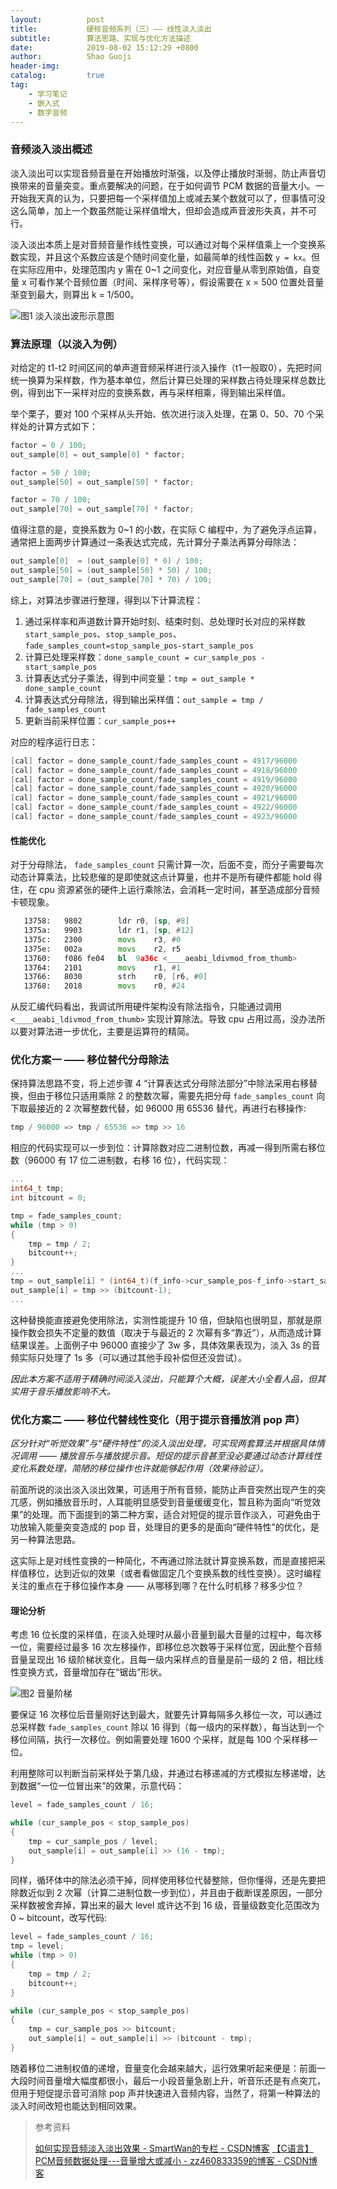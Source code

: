 ```yaml
---
layout:          post
title:           硬核音频系列（三）—— 线性淡入淡出
subtitle:        算法思路、实现与优化方法描述
date:            2019-08-02 15:12:29 +0800
author:          Shao Guoji
header-img:      
catalog:         true
tag:
    - 学习笔记
    - 嵌入式
    - 数字音频
---
```


### 音频淡入淡出概述

淡入淡出可以实现音频音量在开始播放时渐强，以及停止播放时渐弱，防止声音切换带来的音量突变。重点要解决的问题，在于如何调节 PCM 数据的音量大小。一开始我天真的认为，只要把每一个采样值加上或减去某个数就可以了，但事情可没这么简单，加上一个数虽然能让采样值增大，但却会造成声音波形失真，并不可行。

淡入淡出本质上是对音频音量作线性变换，可以通过对每个采样值乘上一个变换系数实现，并且这个系数应该是个随时间变化量，如最简单的线性函数 `y = kx`。但在实际应用中，处理范围内 y 需在 0~1 之间变化，对应音量从零到原始值，自变量 x 可看作某个音频位置（时间、采样序号等），假设需要在 x = 500 位置处音量渐变到最大，则算出 k = 1/500。

![图1 淡入淡出波形示意图](https://raw.githubusercontent.com/shaoguoji/blogpic/master/post-img/fading-waveform.png)

### 算法原理（以淡入为例）

对给定的 t1-t2 时间区间的单声道音频采样进行淡入操作（t1一般取0），先把时间统一换算为采样数，作为基本单位，然后计算已处理的采样数占待处理采样总数比例，得到出下一采样对应的变换系数，再与采样相乘，得到输出采样值。

举个栗子，要对 100 个采样从头开始、依次进行淡入处理，在第 0、50、70 个采样处的计算方式如下：

```c
factor = 0 / 100;
out_sample[0] = out_sample[0] * factor;

factor = 50 / 100;
out_sample[50] = out_sample[50] * factor;

factor = 70 / 100;
out_sample[70] = out_sample[70] * factor;
```

值得注意的是，变换系数为 0~1 的小数，在实际 C 编程中，为了避免浮点运算，通常把上面两步计算通过一条表达式完成，先计算分子乘法再算分母除法：

```c
out_sample[0]  = (out_sample[0] * 0) / 100;
out_sample[50] = (out_sample[50] * 50) / 100;
out_sample[70] = (out_sample[70] * 70) / 100;
```

综上，对算法步骤进行整理，得到以下计算流程：

1. 通过采样率和声道数计算开始时刻、结束时刻、总处理时长对应的采样数 `start_sample_pos`、`stop_sample_pos`、`fade_samples_count=stop_sample_pos-start_sample_pos`
2. 计算已处理采样数：`done_sample_count = cur_sample_pos - start_sample_pos`
3. 计算表达式分子乘法，得到中间变量：`tmp = out_sample * done_sample_count`
4. 计算表达式分母除法，得到输出采样值：`out_sample = tmp / fade_samples_count`
5. 更新当前采样位置：`cur_sample_pos++`

对应的程序运行日志：

```c
[cal] factor = done_sample_count/fade_samples_count = 4917/96000
[cal] factor = done_sample_count/fade_samples_count = 4918/96000
[cal] factor = done_sample_count/fade_samples_count = 4919/96000
[cal] factor = done_sample_count/fade_samples_count = 4920/96000
[cal] factor = done_sample_count/fade_samples_count = 4921/96000
[cal] factor = done_sample_count/fade_samples_count = 4922/96000
[cal] factor = done_sample_count/fade_samples_count = 4923/96000
```

#### 性能优化

对于分母除法， `fade_samples_count` 只需计算一次，后面不变，而分子需要每次动态计算乘法，比较悲催的是即使就这点计算量，也并不是所有硬件都能 hold 得住，在 cpu 资源紧张的硬件上运行乘除法，会消耗一定时间，甚至造成部分音频卡顿现象。

```asm
   13758:   9802        ldr r0, [sp, #8]
   1375a:   9903        ldr r1, [sp, #12]
   1375c:   2300        movs    r3, #0
   1375e:   002a        movs    r2, r5
   13760:   f086 fe04   bl  9a36c <____aeabi_ldivmod_from_thumb>
   13764:   2101        movs    r1, #1
   13766:   8030        strh    r0, [r6, #0]
   13768:   2018        movs    r0, #24
```

从反汇编代码看出，我调试所用硬件架构没有除法指令，只能通过调用 `<____aeabi_ldivmod_from_thumb>` 实现计算除法。导致 cpu 占用过高，没办法所以要对算法进一步优化，主要是运算符的精简。

### 优化方案一 —— 移位替代分母除法

保持算法思路不变，将上述步骤 4 “计算表达式分母除法部分”中除法采用右移替换，但由于移位只适用乘除 2 的整数次幂，需要先把分母 `fade_samples_count` 向下取最接近的 2 次幂整数代替，如 96000 用 65536 替代，再进行右移操作:

```c
tmp / 96000 => tmp / 65536 => tmp >> 16
```

相应的代码实现可以一步到位：计算除数对应二进制位数，再减一得到所需右移位数（96000 有 17 位二进制数，右移 16 位），代码实现：

```c
...
int64_t tmp;
int bitcount = 0;

tmp = fade_samples_count;
while (tmp > 0)
{
    tmp = tmp / 2;
    bitcount++;
}
...
tmp = out_sample[i] * (int64_t)(f_info->cur_sample_pos-f_info->start_sample_pos);
out_sample[i] = tmp >> (bitcount-1); 
...
```

这种替换能直接避免使用除法，实测性能提升 10 倍，但缺陷也很明显，那就是原操作数会损失不定量的数值（取决于与最近的 2 次幂有多“靠近”），从而造成计算结果误差。上面例子中 96000 直接少了 3w 多，具体效果表现为，淡入 3s 的音频实际只处理了 1s 多（可以通过其他手段补偿但还没尝试）。

*因此本方案不适用于精确时间淡入淡出，只能算个大概，误差大小全看人品，但其实用于音乐播放影响不大。*

### 优化方案二 —— 移位代替线性变化（用于提示音播放消 pop 声）

*区分针对“听觉效果”与“硬件特性”的淡入淡出处理，可实现两套算法并根据具体情况调用 —— 播放音乐与播放提示音。短促的提示音甚至没必要通过动态计算线性变化系数处理，简陋的移位操作也许就能够起作用（效果待验证）。*

前面所说的淡出淡入淡出效果，可适用于所有音频，能防止声音突然出现产生的突兀感，例如播放音乐时，人耳能明显感受到音量缓缓变化，暂且称为面向“听觉效果”的处理。而下面提到的第二种方案，适合对短促的提示音作淡入，可避免由于功放输入能量突变造成的 pop 音，处理目的更多的是面向“硬件特性”的优化，是另一种算法思路。

这实际上是对线性变换的一种简化，不再通过除法就计算变换系数，而是直接把采样值移位，达到近似的效果（或者看做固定几个变换系数的线性变换）。这时编程关注的重点在于移位操作本身 —— 从哪移到哪？在什么时机移？移多少位？

#### 理论分析

考虑 16 位长度的采样值，在淡入处理时从最小音量到最大音量的过程中，每次移一位，需要经过最多 16 次左移操作，即移位总次数等于采样位宽，因此整个音频音量呈现出 16 级阶梯状变化，且每一级内采样点的音量是前一级的 2 倍，相比线性变换方式，音量增加存在“锯齿”形状。

![图2 音量阶梯](https://raw.githubusercontent.com/shaoguoji/blogpic/master/post-img/volume-level.png)

要保证 16 次移位后音量刚好达到最大，就要先计算每隔多久移位一次，可以通过总采样数 `fade_samples_count` 除以 16 得到（每一级内的采样数），每当达到一个移位间隔，执行一次移位。例如需要处理 1600 个采样，就是每 100 个采样移一位。

利用整除可以判断当前采样处于第几级，并通过右移递减的方式模拟左移递增，达到数据“一位一位冒出来”的效果，示意代码：

```c
level = fade_samples_count / 16;

while (cur_sample_pos < stop_sample_pos)
{
    tmp = cur_sample_pos / level;
    out_sample[i] = out_sample[i] >> (16 - tmp);
}
```

同样，循环体中的除法必须干掉，同样使用移位代替整除，但你懂得，还是先要把除数近似到 2 次幂（计算二进制位数一步到位），并且由于截断误差原因，一部分采样数被舍弃掉，算出来的最大 level 或许达不到 16 级，音量级数变化范围改为 0 ~ bitcount，改写代码:

```c
level = fade_samples_count / 16;
tmp = level;
while (tmp > 0)
{
    tmp = tmp / 2;
    bitcount++;
}

while (cur_sample_pos < stop_sample_pos)
{
    tmp = cur_sample_pos >> bitcount;
    out_sample[i] = out_sample[i] >> (bitcount - tmp);
}
```

随着移位二进制权值的递增，音量变化会越来越大，运行效果听起来便是：前面一大段时间音量增大幅度都很小，最后一小段音量急剧上升，听音乐还是有点突兀，但用于短促提示音可消除 pop 声并快速进入音频内容，当然了，将第一种算法的淡入时间改短也能达到相同效果。

> 参考资料
> 
> [如何实现音频淡入淡出效果 - SmartWan的专栏 - CSDN博客](https://blog.csdn.net/wxtsmart/article/details/3051418)
> [【C语言】PCM音频数据处理---音量增大或减小 - zz460833359的博客 - CSDN博客](https://blog.csdn.net/zz460833359/article/details/84982212)






















